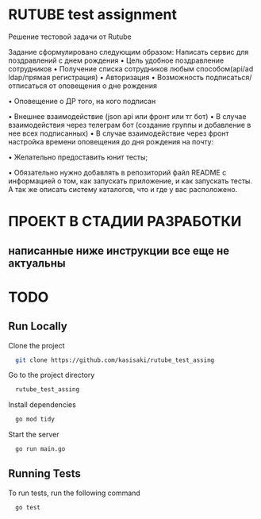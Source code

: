 
# RUTUBE test assignment


Решение тестовой задачи от Rutube

Задание сформулировано следующим образом:
Написать сервис для поздравлений с днем рождения
• Цель удобное поздравление сотрудников
• Получение списка сотрудников любым способом(api/ad ldap/прямая регистрация)
• Авторизация
• Возможность подписаться/отписаться от оповещения о дне рождения

• Оповещение о ДР того, на кого подписан

• Внешнее взаимодействие (json арi или фронт или тг бот)
• В случае взаимодействия через телеграм бот (создание группы и добавление в нее всех подписанных)
• В случае взаимодействие через фронт настройка времени оповещения до дня рождения на почту: 

• Желательно предоставить юнит тесты;

• Обязательно нужно добавлять в репозиторий файл README с информацией о том, как запускать приложение, и как запускать тесты. А так же описать систему каталогов, что и где у вас расположено.

# ПРОЕКТ В СТАДИИ РАЗРАБОТКИ
## написанные ниже инструкции все еще не актуальны

# TODO
## Run Locally

Clone the project

```bash
  git clone https://github.com/kasisaki/rutube_test_assing
```

Go to the project directory

```bash
  rutube_test_assing
```

Install dependencies

```bash
  go mod tidy
```

Start the server

```bash
  go run main.go
```


## Running Tests

To run tests, run the following command

```bash
  go test
```


